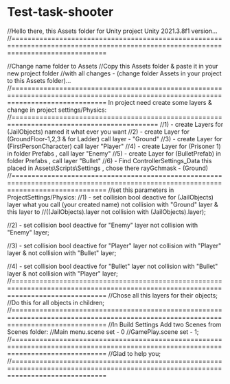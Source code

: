 # Test-task-shooter
//Hello there, this Assets folder for Unity project Unity 2021.3.8f1 version...
//====================================================================================================================================

//Change name folder to Assets
//Copy this Assets folder & paste it in your new project folder 
//with all changes - (change folder Assets in your project to this Assets folder)...
//====================================================================================================================================
In project need create some layers & change in project settings/Physics:
//===========================================================================================
//1) - create Layers for (JailObjects) named it what ever you want
//2) - create Layer for (GroundFloor-1,2,3 & for Ladder) call layer - "Ground" 
//3) - create Layer for (FirstPersonCharacter) call layer "Player"
//4) - create Layer for (Prisoner 1) in folder Prefabs , call layer "Enemy"
//5) - create Layer for (BulletPrefab) in folder Prefabs , call layer "Bullet"
//6) - Find ControllerSettings_Data this placed in Assets\Scripts\Settings , chose there rayGchmask - (Ground) 
//====================================================================================================================================
//set this parameters in ProjectSettings/Physics:
//1) - set collision bool deactive for (JailObjects) layer what you call (your created name) not collision with "Ground" layer & this layer to
//((JailObjects).layer not collision with (JailObjects).layer);

//2) - set collision bool deactive for "Enemy" layer not collision with "Enemy" layer;

//3) - set collision bool deactive for "Player" layer not collision with "Player" layer & not collision with "Bullet" layer;

//4) - set collision bool deactive for "Bullet" layer not collision with "Bullet" layer & not collision with "Player" layer;
//====================================================================================================================================
//Chose all this layers for their objects;
//Do this for all objects in children;
//====================================================================================================================================
//In Build Settings Add two Scenes from Scenes folder:
//Main menu.scene set - 0
//GamePlay.scene set - 1;
//====================================================================================================================================
//Glad to help you;
//====================================================================================================================================
